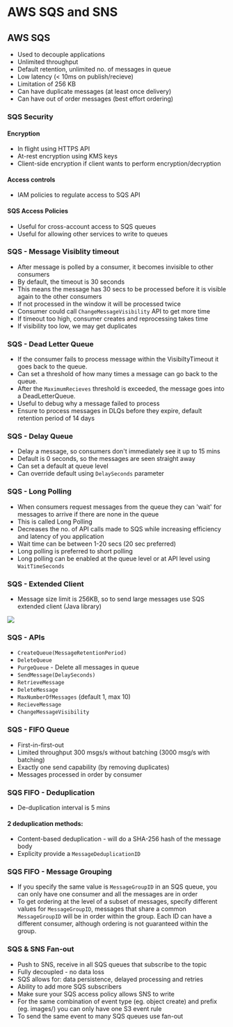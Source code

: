 # AWS SQS and SNS
## AWS SQS
- Used to decouple applications
- Unlimited throughput
- Default retention, unlimited no. of messages in queue
- Low latency (< 10ms on publish/recieve)
- Limitation of 256 KB
- Can have duplicate messages (at least once delivery)
- Can have out of order messages (best effort ordering)

### SQS Security
#### Encryption
- In flight using HTTPS API
- At-rest encryption using KMS keys
- Client-side encryption if client wants to perform encryption/decryption
#### Access controls
- IAM policies to regulate access to SQS API
#### SQS Access Policies
- Useful for cross-account access to SQS queues
- Useful for allowing other services to write to queues

### SQS - Message Visiblity timeout
- After message is polled by a consumer, it becomes invisible to other consumers
- By default, the timeout is 30 seconds
- This means the message has 30 secs to be processed before it is visible again to the other consumers
- If not processed in the window it will be processed twice
- Consumer could call `ChangeMessageVisibility` API to get more time
- If timeout too high, consumer creates and reprocessing takes time
- If visibility too low, we may get duplicates

### SQS - Dead Letter Queue
- If the consumer fails to process message within the VisibiltyTimeout it goes back to the queue.
- Can set a threshold of how many times a message can go back to the queue.
- After the `MaximumRecieves` threshold is exceeded, the message goes into a DeadLetterQueue.
- Useful to debug why a message failed to process
- Ensure to process messages in DLQs before they expire, default retention period of 14 days

### SQS - Delay Queue
- Delay a message, so consumers don't immediately see it up to 15 mins
- Default is 0 seconds, so the messages are seen straight away
- Can set a default at queue level
- Can override default using `DelaySeconds` parameter

### SQS - Long Polling
- When consumers request messages from the queue they can 'wait' for messages to arrive if there are none in the queue
- This is called Long Polling
- Decreases the no. of API calls made to SQS while increasing efficiency and latency of you application
- Wait time can be between 1-20 secs (20 sec preferred)
- Long polling is preferred to short polling
- Long polling can be enabled at the queue level or at API level using `WaitTimeSeconds`

### SQS - Extended Client
- Message size limit is 256KB, so to send large messages use SQS extended client (Java library)

![](./images/SQSExtendedClient.PNG)

### SQS - APIs
- `CreateQueue(MessageRetentionPeriod)`
- `DeleteQueue`
- `PurgeQueue` - Delete all messages in queue
- `SendMessage(DelaySeconds)`
- `RetrieveMessage`
- `DeleteMessage`
- `MaxNumberOfMessages` (default 1, max 10)
- `RecieveMessage`
- `ChangeMessageVisibility`

### SQS - FIFO Queue
- First-in-first-out
- Limited throughput 300 msgs/s without batching (3000 msg/s with batching)
- Exactly one send capability (by removing duplicates)
- Messages processed in order by consumer

### SQS FIFO - Deduplication
- De-duplication interval is 5 mins
#### 2 deduplication methods: 
- Content-based deduplication - will do a SHA-256 hash of the message body
- Explicity provide a `MessageDeduplicationID`

### SQS FIFO - Message Grouping
- If you specify the same value is `MessageGroupID` in an SQS queue, you can only have one consumer and all the messages are in order
- To get ordering at the level of a subset of messages, specify different values for `MessageGroupID`, messages that share a common `MessageGroupID` will be in order within the group. Each ID can have a different consumer, although ordering is not guaranteed within the group.

### SQS & SNS Fan-out
- Push to SNS, receive in all SQS queues that subscribe to the topic
- Fully decoupled - no data loss
- SQS allows for: data persistence, delayed processing and retries
- Ability to add more SQS subscribers
- Make sure your SQS access policy allows SNS to write
- For the same combination of event type (eg. object create) and prefix (eg. images/) you can only have one S3 event rule
- To send the same event to many SQS queues use fan-out